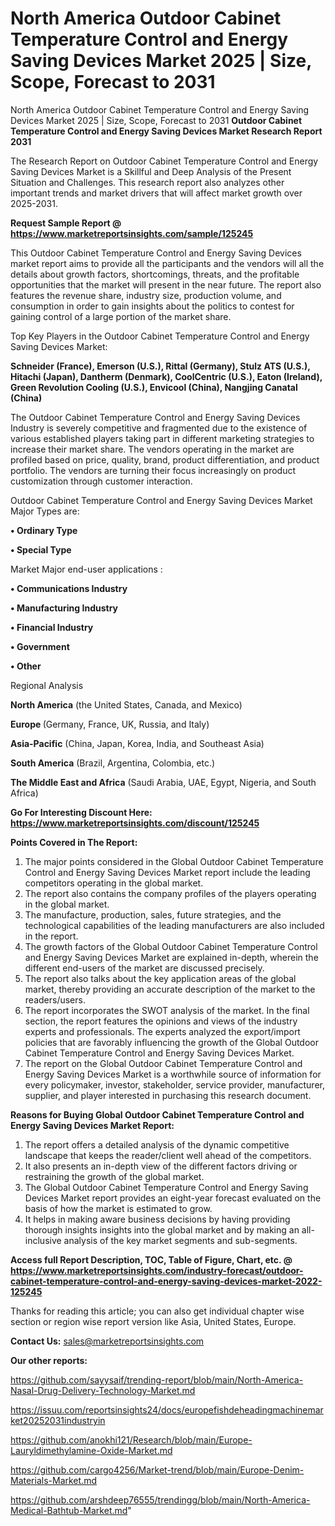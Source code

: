# North America Outdoor Cabinet Temperature Control and Energy Saving Devices Market 2025 | Size, Scope, Forecast to 2031
North America Outdoor Cabinet Temperature Control and Energy Saving Devices Market 2025 | Size, Scope, Forecast to 2031
<strong>Outdoor Cabinet Temperature Control and Energy Saving Devices Market Research Report 2031</strong>

The Research Report on Outdoor Cabinet Temperature Control and Energy Saving Devices Market is a Skillful and Deep Analysis of the Present Situation and Challenges. This research report also analyzes other important trends and market drivers that will affect market growth over 2025-2031.

<strong>Request Sample Report @ <a href=https://www.marketreportsinsights.com/sample/125245>https://www.marketreportsinsights.com/sample/125245</a></strong>

This Outdoor Cabinet Temperature Control and Energy Saving Devices market report aims to provide all the participants and the vendors will all the details about growth factors, shortcomings, threats, and the profitable opportunities that the market will present in the near future. The report also features the revenue share, industry size, production volume, and consumption in order to gain insights about the politics to contest for gaining control of a large portion of the market share.

Top Key Players in the Outdoor Cabinet Temperature Control and Energy Saving Devices Market:

<strong>Schneider (France), Emerson (U.S.), Rittal (Germany), Stulz ATS (U.S.), Hitachi (Japan), Dantherm (Denmark), CoolCentric (U.S.), Eaton (Ireland), Green Revolution Cooling (U.S.), Envicool (China), Nangjing Canatal (China)</strong>

The Outdoor Cabinet Temperature Control and Energy Saving Devices Industry is severely competitive and fragmented due to the existence of various established players taking part in different marketing strategies to increase their market share. The vendors operating in the market are profiled based on price, quality, brand, product differentiation, and product portfolio. The vendors are turning their focus increasingly on product customization through customer interaction.

Outdoor Cabinet Temperature Control and Energy Saving Devices Market Major Types are:

<strong>• Ordinary Type

• Special Type</strong>

Market Major end-user applications :

<strong>• Communications Industry

• Manufacturing Industry

• Financial Industry

• Government

• Other</strong>

Regional Analysis

</u><strong><b>North America</b></strong> (the United States, Canada, and Mexico)

<strong><b>Europe </b></strong>(Germany, France, UK, Russia, and Italy)

<strong><b>Asia-Pacific</b></strong> (China, Japan, Korea, India, and Southeast Asia)

<strong><b>South America</b></strong> (Brazil, Argentina, Colombia, etc.)

<strong><b>The Middle East and Africa</b></strong> (Saudi Arabia, UAE, Egypt, Nigeria, and South Africa)

<strong>Go For Interesting Discount Here: <a href=https://www.marketreportsinsights.com/discount/125245>https://www.marketreportsinsights.com/discount/125245</a></strong>

<strong>Points Covered in The Report:</strong>
<ol>
  <li>The major points considered in the Global Outdoor Cabinet Temperature Control and Energy Saving Devices Market report include the leading competitors operating in the global market.</li>
  <li>The report also contains the company profiles of the players operating in the global market.</li>
  <li>The manufacture, production, sales, future strategies, and the technological capabilities of the leading manufacturers are also included in the report.</li>
  <li>The growth factors of the Global Outdoor Cabinet Temperature Control and Energy Saving Devices Market are explained in-depth, wherein the different end-users of the market are discussed precisely.</li>
  <li>The report also talks about the key application areas of the global market, thereby providing an accurate description of the market to the readers/users.</li>
  <li>The report incorporates the SWOT analysis of the market. In the final section, the report features the opinions and views of the industry experts and professionals. The experts analyzed the export/import policies that are favorably influencing the growth of the Global Outdoor Cabinet Temperature Control and Energy Saving Devices Market.</li>
  <li>The report on the Global Outdoor Cabinet Temperature Control and Energy Saving Devices Market is a worthwhile source of information for every policymaker, investor, stakeholder, service provider, manufacturer, supplier, and player interested in purchasing this research document.</li>
</ol>
<strong>Reasons for Buying Global Outdoor Cabinet Temperature Control and Energy Saving Devices Market Report:</strong>

<ol>
  <li>The report offers a detailed analysis of the dynamic competitive landscape that keeps the reader/client well ahead of the competitors.</li>
  <li>It also presents an in-depth view of the different factors driving or restraining the growth of the global market.</li>
  <li>The Global Outdoor Cabinet Temperature Control and Energy Saving Devices Market report provides an eight-year forecast evaluated on the basis of how the market is estimated to grow.</li>
  <li>It helps in making aware business decisions by having providing thorough insights insights into the global market and by making an all-inclusive analysis of the key market segments and sub-segments.</li>
</ol>
<strong>Access full Report Description, TOC, Table of Figure, Chart, etc. @ <a href=https://www.marketreportsinsights.com/industry-forecast/outdoor-cabinet-temperature-control-and-energy-saving-devices-market-2022-125245>https://www.marketreportsinsights.com/industry-forecast/outdoor-cabinet-temperature-control-and-energy-saving-devices-market-2022-125245</a></strong>


Thanks for reading this article; you can also get individual chapter wise section or region wise report version like Asia, United States, Europe.

<strong>Contact Us:</strong>
sales@marketreportsinsights.com

<strong>Our other reports:</strong>

<a href=https://github.com/sayysaif/trending-report/blob/main/North-America-Nasal-Drug-Delivery-Technology-Market.md>https://github.com/sayysaif/trending-report/blob/main/North-America-Nasal-Drug-Delivery-Technology-Market.md</a>

<a href=https://issuu.com/reportsinsights24/docs/europefishdeheadingmachinemarket20252031industryin>https://issuu.com/reportsinsights24/docs/europefishdeheadingmachinemarket20252031industryin</a>

<a href=https://github.com/anokhi121/Research/blob/main/Europe-Lauryldimethylamine-Oxide-Market.md>https://github.com/anokhi121/Research/blob/main/Europe-Lauryldimethylamine-Oxide-Market.md</a>

<a href=https://github.com/cargo4256/Market-trend/blob/main/Europe-Denim-Materials-Market.md>https://github.com/cargo4256/Market-trend/blob/main/Europe-Denim-Materials-Market.md</a>

<a href=https://github.com/arshdeep76555/trendingg/blob/main/North-America-Medical-Bathtub-Market.md>https://github.com/arshdeep76555/trendingg/blob/main/North-America-Medical-Bathtub-Market.md</a>"

